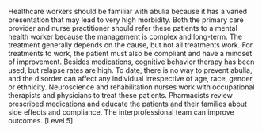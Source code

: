 Healthcare workers should be familiar with abulia because it has a varied presentation that may lead to very high morbidity. Both the primary care provider and nurse practitioner should refer these patients to a mental health worker because the management is complex and long-term. The treatment generally depends on the cause, but not all treatments work. For treatments to work, the patient must also be compliant and have a mindset of improvement. Besides medications, cognitive behavior therapy has been used, but relapse rates are high. To date, there is no way to prevent abulia, and the disorder can affect any individual irrespective of age, race, gender, or ethnicity. Neuroscience and rehabilitation nurses work with occupational therapists and physicians to treat these patients. Pharmacists review prescribed medications and educate the patients and their families about side effects and compliance. The interprofessional team can improve outcomes. [Level 5]